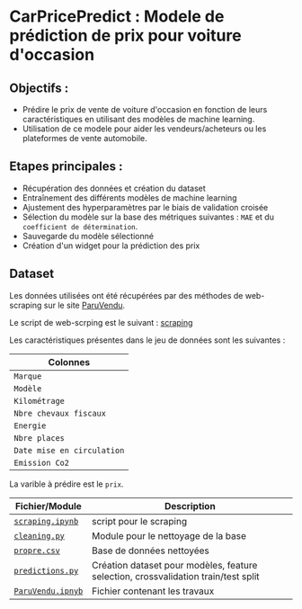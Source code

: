 # CarPricePredict : Modele de prédiction de prix pour voiture d'occasion  

## Objectifs :

- Prédire le prix de vente de voiture d'occasion en fonction de leurs caractéristiques en utilisant des modèles de machine learning.
- Utilisation de ce modele pour aider les vendeurs/acheteurs ou les plateformes de vente automobile. 

## Etapes principales : 

- Récupération des données et création du dataset
- Entraînement des différents modèles de machine learning
- Ajustement des hyperparamètres par le biais de validation croisée
- Sélection du modèle sur la base des métriques suivantes : `MAE` et du `coefficient de détermination`. 
- Sauvegarde du modèle sélectionné 
- Création d'un widget pour la prédiction des prix

## Dataset

Les données utilisées ont été récupérées par des méthodes de web-scraping sur le site [ParuVendu](https://www.paruvendu.fr/voiture-occasion/).

Le script de web-scrping est le suivant : [scraping](./scraping.ipynb)

Les caractéristiques présentes dans le jeu de données sont les suivantes : 

|Colonnes| 
| ------------------|
| `Marque` | 
| `Modèle`| 
| `Kilométrage` |
|`Nbre chevaux fiscaux` |
|`Energie` |
| `Nbre places` | 
| `Date mise en circulation`| 
| `Emission Co2` |

La varible à prédire est le `prix`.

| Fichier/Module  | Description  |
|---|---|
| [`scraping.ipynb`](./scraping.ipynb)  | script pour le scraping  |
|  [`cleaning.py`](./cleaning.py) | Module pour le nettoyage de la base |
| [`propre.csv`](./propre.csv)  | Base de données nettoyées |
| [`predictions.py`](./predictions.py)  | Création dataset pour modèles, feature selection, crossvalidation train/test split |
| [`ParuVendu.ipnyb`](./ParuVendu.ipnyb)  | Fichier contenant les travaux |

